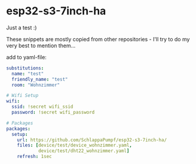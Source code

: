 # esp32-s3-7inch-ha
Just a test :)

These snippets are mostly copied from other repositories - I'll try to do my very best to mention them...

add to yaml-file:


```yaml
substitutions:
  name: "test"
  friendly_name: "test"
  room: "Wohnzimmer"

# Wifi Setup
wifi:
  ssid: !secret wifi_ssid
  password: !secret wifi_password

# Packages
packages:
  setup:
    url: https://github.com/SchlappaPumpf/esp32-s3-7inch-ha/
    files: [device/test/device_wohnzimmer.yaml,
            device/test/dht22_wohnzimmer.yaml]
    refresh: 1sec
```
